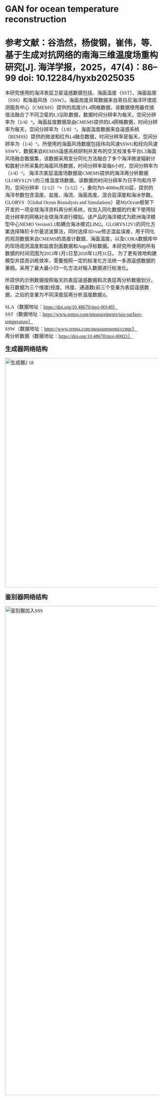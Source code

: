 # GAN for ocean temperature reconstruction

# 参考文献：谷浩然，杨俊钢，崔伟，等. 基于生成对抗网络的南海三维温度场重构研究[J]. 海洋学报，2025，47(4)：86–99 doi:  10.12284/hyxb2025035
<span style="font-family: SimSun, 'Times New Roman'; font-size: 16pt;">

<span style="font-family: SimSun, 'Times New Roman'; font-size: 12pt;">
  本研究使用的海洋表层卫星遥感数据包括、海面温度（SST）、海面盐度（SSS）和海面风场（SSW）。海面高度异常数据来自哥白尼海洋环境观测服务中心（CMEMS）提供的高度计L4网格数据，该数据使用最优插值法融合了不同卫星的L3沿轨数据，数据时间分辨率为每天，空间分辨率为（1/4）°。海面盐度数据是由CMEMS提供的L4网格数据，时间分辨率为每天，空间分辨率为（1/8）°。海面温度数据来自遥感系统（REMSS）提供的微波和红外L4融合数据，时间分辨率是每天，空间分辨率为（1/4）°。所使用的海面风场数据包括纬向风速SSWU和经向风速SSWV，数据来自REMSS遥感系统研制并发布的交叉校准多平台L3海面风场融合数据集，该数据采用变分同化方法融合了多个海洋微波辐射计和散射计所采集的海面风场数据，时间分辨率是每6小时，空间分辨率为（1/4）°。
  海洋次表层温度场数据是CMEMS提供的海洋再分析数据GLORYS12V1的三维温度场数据。该数据的时间分辨率为日平均和月平均，空间分辨率（1/12）°×（1/12）°，垂向为0-4000m共50层，提供的海洋参数包含温度、盐度、海流、海面高度、混合层深度和海冰参数。GLORYS（Global Ocean Reanalysis and Simulations）是MyOcean框架下开发的一项全球海洋资料再分析系统，在加入同化数据的约束下使用较高分辨率的网格对全球海洋进行模拟。该产品的海洋模式为欧洲海洋模型中心NEMO Version3.1和耦合海冰模式LIM2。GLORYS12V1的同化方案选择降阶卡尔曼滤波算法，同时选择3D-var修正温盐误差，用于同化的观测数据来自CMEMS的高度计数据、海面温度，以及CORA数据库中的现场观测温度和盐度剖面数据和Argo浮标数据。本研究所使用的所有数据的时间范围为2013年1月1日至2018年12月31日。  
  为了更有效地构建模型并提高训练效率，需要按照一定的标准化方法统一多源遥感数据的量纲。采用了最大最小归一化方法对输入数据进行标准化。
  
  所提供的示例数据按照每天的表层遥感数据和次表层再分析数据划分，每日数据为三个维度[经度、纬度、通道数(前三个变量为表层遥感数据，之后的变量为不同深度层再分析温度数据)]。  
	 

SLA（数据地址：https://doi.org/10.48670/moi-00148）  
SST（数据地址：https://www.remss.com/measurements/sea-surface-temperature）  
SSW（数据地址：https://www.remss.com/measurements/ccmp/）  
再分析数据（数据地址：https://doi.org/10.48670/moi-00021）  
</span>

<span style="font-size:20px; font-weight:bold">生成器网络结构</span>

<img width="755" alt="生成器2 18" src="https://github.com/user-attachments/assets/f70af777-1481-4e64-ad85-9fea2950ee5e" />

<span style="font-size:20px; font-weight:bold">鉴别器网络结构</span>

<img width="1608" alt="鉴别器加入SSS" src="https://github.com/user-attachments/assets/624fe867-fe74-4020-8a9e-ccaa17ebb267" />

